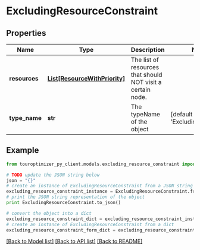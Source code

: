 # ExcludingResourceConstraint


## Properties

Name | Type | Description | Notes
------------ | ------------- | ------------- | -------------
**resources** | [**List[ResourceWithPriority]**](ResourceWithPriority.md) | The list of resources that should NOT visit a certain node. | 
**type_name** | **str** | The typeName of the object | [default to 'ExcludingResource']

## Example

```python
from touroptimizer_py_client.models.excluding_resource_constraint import ExcludingResourceConstraint

# TODO update the JSON string below
json = "{}"
# create an instance of ExcludingResourceConstraint from a JSON string
excluding_resource_constraint_instance = ExcludingResourceConstraint.from_json(json)
# print the JSON string representation of the object
print ExcludingResourceConstraint.to_json()

# convert the object into a dict
excluding_resource_constraint_dict = excluding_resource_constraint_instance.to_dict()
# create an instance of ExcludingResourceConstraint from a dict
excluding_resource_constraint_form_dict = excluding_resource_constraint.from_dict(excluding_resource_constraint_dict)
```
[[Back to Model list]](../README.md#documentation-for-models) [[Back to API list]](../README.md#documentation-for-api-endpoints) [[Back to README]](../README.md)


